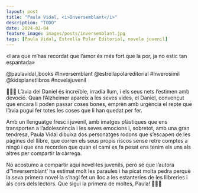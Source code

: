 ```yaml
---
layout: post
title: "Paula Vidal, <i>Inversemblant</i>"
description: "TODO"
date: 2024-02-04
feature_image: images/posts/inversemblant.jpg
tags: [Paula Vidal, Estrella Polar Editorial, novela juvenil]
---
```


«I ara que m’has recordat que l’amor és més fort que la por, ja no estic tan espantada»
<!--more-->

@paulavidal_books #Inversemblant @estrellapolareditorial #Inverosímil @kidsplanetlibros #novelajuvenil

👩🏽‍🦳 L’àvia del Daniel és increïble, irradia llum, i els seus nets l’estimen amb devoció. Quan l’Alzheimer apareix a les seves vides, el Daniel, convençut que encara li poden passar coses bones, emprèn amb urgència el repte que l’àvia pugui fer totes les coses que li han quedat per fer.

Amb un llenguatge fresc i juvenil, amb imatges plàstiques que ens transporten a l’adolescència i les seves emocions i, sobretot, amb una gran tendresa, Paula Vidal dibuixa dos personatges rodons que s’escapen de les pàgines del llibre, que corren els seus propis riscos sense retre comptes a ningú i que ens recorden que quan el camí es fa pesat ens tenim els uns als altres per compartir la càrrega.

No acostumo a compartir aquí novel·les juvenils, però sé que l’autora d’‘Inversemblant’ ha estimat molt les paraules i ha picat molta pedra perquè la seva primera novel·la s’hagi fet un lloc a les estanteries de les llibreries i als cors dels lectors. Que sigui la primera de moltes, Paula! 👩🏽‍🦳
